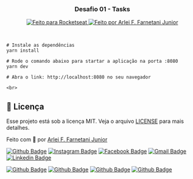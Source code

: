<h3 align="center">
  Desafio 01 - Tasks
</h3>

<p align="center">
  <a href="https://rocketseat.com.br">
    <img alt="Feito para Rocketseat" src="https://img.shields.io/badge/made%20by-Rocketseat-purple%2306b656?style=flat-square">
  </a>

  <a href="https://www.github.com/farnetani/">
    <img alt="Feito por Arlei F. Farnetani Junior" src="https://img.shields.io/badge/solved%20by-Arlei%20F.%20Farnetani%20Junior-%2306b656?style=flat-square">
  </a>
</p>

<br>

```
# Instale as dependências
yarn install

# Rode o comando abaixo para startar a aplicação na porta :8080
yarn dev

# Abra o link: http://localhost:8080 no seu navegador

<br>
```

## :memo: Licença

Esse projeto está sob a licença MIT. Veja o arquivo [LICENSE](/LICENSE) para mais detalhes.


Feito com :purple_heart: por [Arlei F. Farnetani Junior](https://github.com/farnetani)

[![Github Badge](https://img.shields.io/github/followers/farnetani?style=social)](https://img.shields.io/github/followers/farnetani?style=social)
[![Instagram Badge](https://img.shields.io/badge/-farnetanijr-purple?style=flat-square&logo=Instagram&logoColor=white&link=https://www.instagram.com/farnetanijr/)](https://www.instagram.com/farnetanijr)
[![Facebook Badge](https://img.shields.io/badge/-farnetanijr-navy?style=flat-square&logo=Facebook&logoColor=white&link=https://www.facebook.com/farnetanijr/)](https://www.facebook.com/farnetanijr)
[![Gmail Badge](https://img.shields.io/badge/-farnetani@gmail.com-c14438?style=flat-square&logo=Gmail&logoColor=white&link=mailto:farnetani@gmail.com)](mailto:farnetani@gmail.com)
[![Linkedin Badge](https://img.shields.io/badge/-Arlei%20F.%20Farnetani%20Junior-blue?style=flat-square&logo=Linkedin&logoColor=white&link=https://www.linkedin.com/in/farnetani/)](https://www.linkedin.com/in/farnetani/)

[![Github Badge](https://img.shields.io/github/followers/farnetani?label=Clique%20aqui%20para%20me%20seguir%20no%20Github&style=plastic)](https://img.shields.io/github/followers/farnetani?label=Clique%20aqui%20para%20me%20seguir%20no%20Github&style=plastic)
[![Github Badge](https://img.shields.io/github/stars/farnetani/cursos-ignite-01-desafio-conceitos-do-react)](https://img.shields.io/github/stars/farnetani/cursos-ignite-01-desafio-conceitos-do-react)
[![Github Badge](https://img.shields.io/github/watchers/farnetani/cursos-ignite-01-desafio-conceitos-do-react)](https://img.shields.io/github/watchers/farnetani/cursos-ignite-01-desafio-conceitos-do-react)
[![Github Badge](https://img.shields.io/github/forks/farnetani/cursos-ignite-01-desafio-conceitos-do-react)](https://img.shields.io/github/forks/farnetani/cursos-ignite-01-desafio-conceitos-do-react)
